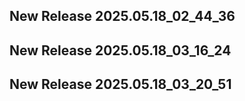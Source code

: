 ## New Release 2025.05.18_02_44_36
## New Release 2025.05.18_03_16_24
## New Release 2025.05.18_03_20_51
